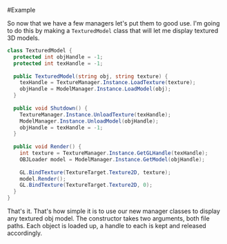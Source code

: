 #Example

So now that we have a few managers let's put them to good use. I'm going to do this by making a ```TexturedModel``` class that will let me display textured 3D models.

```cs
class TexturedModel {
  protected int objHandle = -1;
  protected int texHandle = -1;
  
  public TexturedModel(string obj, string texture) {
    texHandle = TextureManager.Instance.LoadTexture(texture);
    objHandle = ModelManager.Instance.LoadModel(obj);
  }
  
  public void Shutdown() {
    TextureManager.Instance.UnloadTexture(texHandle);
    ModelManager.Instance.UnloadModel(objHandle);
    objHandle = texHandle = -1;
  }
  
  public void Render() {
    int texture = TextureManager.Instance.GetGLHandle(texHandle);
    OBJLoader model = ModelManager.Instance.GetModel(objHandle);
    
    GL.BindTexture(TextureTarget.Texture2D, texture);
    model.Render();
    GL.BindTexture(TextureTarget.Texture2D, 0);
  }
}
```

That's it. That's how simple it is to use our new manager classes to display any textured obj model. The constructor takes two arguments, both file paths. Each object is loaded up, a handle to each is kept and released accordingly.